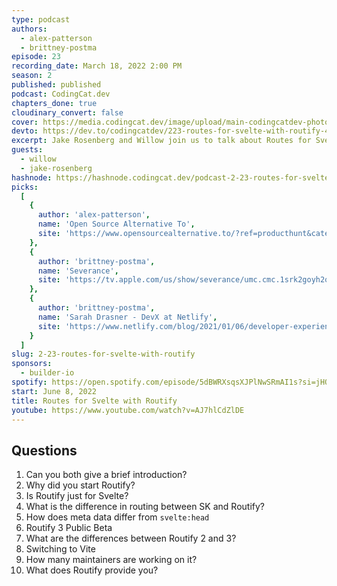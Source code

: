 ```yaml
---
type: podcast
authors:
  - alex-patterson
  - brittney-postma
episode: 23
recording_date: March 18, 2022 2:00 PM
season: 2
published: published
podcast: CodingCat.dev
chapters_done: true
cloudinary_convert: false
cover: https://media.codingcat.dev/image/upload/main-codingcatdev-photo/routify.jpg
devto: https://dev.to/codingcatdev/223-routes-for-svelte-with-routify-4dcg
excerpt: Jake Rosenberg and Willow join us to talk about Routes for Svelte with Routify.
guests:
  - willow
  - jake-rosenberg
hashnode: https://hashnode.codingcat.dev/podcast-2-23-routes-for-svelte-with-routify
picks:
  [
    {
      author: 'alex-patterson',
      name: 'Open Source Alternative To',
      site: 'https://www.opensourcealternative.to/?ref=producthunt&category=Developer%20Tools'
    },
    {
      author: 'brittney-postma',
      name: 'Severance',
      site: 'https://tv.apple.com/us/show/severance/umc.cmc.1srk2goyh2q2zdxcx605w8vtx'
    },
    {
      author: 'brittney-postma',
      name: 'Sarah Drasner - DevX at Netlify',
      site: 'https://www.netlify.com/blog/2021/01/06/developer-experience-at-netlify/'
    }
  ]
slug: 2-23-routes-for-svelte-with-routify
sponsors:
  - builder-io
spotify: https://open.spotify.com/episode/5dBWRXsqsXJPlNwSRmAI1s?si=jHQuWoTVQpaJuh_7vD-nZg
start: June 8, 2022
title: Routes for Svelte with Routify
youtube: https://www.youtube.com/watch?v=AJ7hlCdZlDE
---
```


## Questions

1. Can you both give a brief introduction?
2. Why did you start Routify?
3. Is Routify just for Svelte?
4. What is the difference in routing between SK and Routify?
5. How does meta data differ from `svelte:head`
6. Routify 3 Public Beta
7. What are the differences between Routify 2 and 3?
8. Switching to Vite
9. How many maintainers are working on it?
10. What does Routify provide you?

